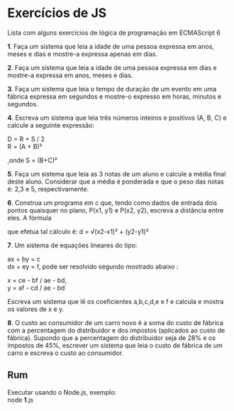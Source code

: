 # Exercícios de JS

Lista com alguns exercícios de lógica de programação em ECMAScript 6 

<p><b>1</b>. Faça um sistema que leia a idade de uma pessoa expressa em anos, meses e
dias e mostre-a expressa apenas em dias.</p>

<p><b>2</b>. Faça um sistema que leia a idade de uma pessoa expressa em dias e mostre-a
expressa em anos, meses e dias.</p>

<p><b>3</b>. Faça um sistema que leia o tempo de duração de um evento em uma fábrica
expressa em segundos e mostre-o expresso em horas, minutos e segundos.</p>

<p><b>4</b>. Escreva um sistema que leia três números inteiros e positivos (A, B, C) e
calcule a seguinte expressão:</p>
<p>
D = R + S / 2<br/>
R = (A + B)²</p>

<p>,onde S = (B+C)²</p>

<p><b>5</b>. Faça um sistema que leia as 3 notas de um aluno e calcule a média final deste
aluno. Considerar que a média é ponderada e que o peso das notas é: 2,3 e 5,
respectivamente.</p>

<p><b>6</b>. Construa um programa em c que, tendo como dados de entrada dois pontos
quaisquer no plano, P(x1, y1) e P(x2, y2), escreva a distância entre eles. A fórmula

que efetua tal cálculo é: d = √(x2-x1)² + (y2-y1)² </p>

<p><b>7</b>. Um sistema de equações lineares do tipo:</p>
<p>ax + by = c <br/>
dx + ey = f, pode ser resolvido segundo mostrado abaixo :</p>

<p>
  x = ce - bf / ae - bd, <br/>
y = af - cd / ae - bd
</p>

<p>
Escreva um sistema que lê os coeficientes a,b,c,d,e e f e calcula e mostra os
valores de x e y.  
</p>

<p>
  <b>8</b>. O custo ao consumidor de um carro novo é a soma do custo de fábrica com a
percentagem do distribuidor e dos impostos (aplicados ao custo de fábrica).
Supondo que a percentagem do distribuidor seja de 28% e os impostos de 45%,
escrever um sistema que leia o custo de fábrica de um carro e escreva o custo ao
consumidor.
  </p>

## Rum

Executar usando o Node.js, exemplo:<br/>
node <b>1</b>.js
